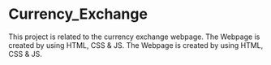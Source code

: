 # Currency_Exchange
This project is related to the currency exchange webpage.
The Webpage is created by using HTML, CSS & JS.
The Webpage is created by using HTML, CSS & JS.


